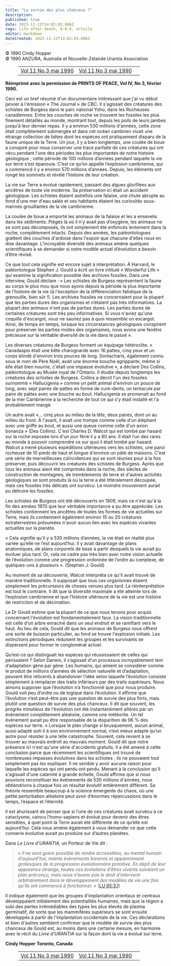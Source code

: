 ```yaml
---
title: "La survie des plus chanceux ?"
description: 
published: true
date: 2023-11-12T14:02:03.086Z
tags: Life after death, 6-0-6, article
editor: markdown
dateCreated: 2023-11-12T14:02:03.086Z
---
```



<p class="v-card v-sheet theme--light grey lighten-3 px-2 py-1">© 1990 Cindy Hopper<br>© 1990 ANZURA, Australie et Nouvelle-Zélande Urantia Association</p>
<figure class="table chapter-navigator">
  <table>
    <tbody>
      <tr>
        <td>
        <a href="/fr/article/606/Vol11_3">
          <span class="mdi mdi-arrow-left-drop-circle"></span><span class="pl-2">Vol 11 No 3 mai 1990</span>
        </a>
        </td>
        <td>
        <a href="/fr/index/articles_606#vol-11-no-3-mai-1990">
          <span class="mdi mdi-book-open-variant"></span><span class="pl-2">Vol 11 No 3 mai 1990</span>
        </a>
        </td>
        <td>
        </td>
      </tr>
    </tbody>
  </table>
</figure>



**Réimprimé avec la permission de PRINTS OF PEACE, Vol IV, No 3, février 1990.**

Ceci est un bref résumé d'un documentaire intéressant que j'ai vu début janvier à l'émission « The Journal » de CBC. Il s'agissait des créatures des schistes de Burgess dans le parc national Yoho, dans les Rocheuses canadiennes. Entre les couches de roche se trouvent les fossiles les plus finement détaillés au monde, montrant tout, depuis les poils de leurs jambes jusqu'à leur dernier repas. Il y a environ 530 millions d'années, cette zone était complètement submergée et dans cet océan cambrien vivait une étrange collection de bêtes dont les espèces ont pratiquement disparu de la faune unique de la Terre. Un jour, il y a bien longtemps, une coulée de boue a conspiré pour nous conserver une trace parfaite de ces créatures qui ont vécu pendant l'une des périodes les plus importantes de notre histoire géologique ; cette période de 100 millions d’années pendant laquelle la vie sur terre s’est épanouie. C’est ce qu’on appelle l’explosion cambrienne, qui a commencé il y a environ 570 millions d’années. Depuis, les éléments ont rongé les sommets et révélé l’histoire de leur création.

La vie sur Terre a évolué rapidement, passant des algues glorifiées aux ancêtres de toute vie moderne. Sa préservation ici était un accident géologique. Les schistes étaient autrefois une falaise, une chute abrupte au fond d'une mer d'eau salée et ses habitants étaient les curiosités sous-marines grouillantes de la vie cambrienne.

La coulée de boue a emporté les animaux de la falaise et les a ensevelis dans les sédiments. Piégés là où il n’y avait pas d’oxygène, les animaux ne se sont pas décomposés, ils ont simplement été enfoncés lentement dans la roche, complètement intacts. Depuis des années, les paléontologues grattent des couches d'ardoise dans l'espoir que chacune d'elles nous en dise davantage. L’incroyable diversité des animaux amène quelques scientifiques à se demander si notre modèle actuel d’évolution a besoin d’être révisé.

Ce que tout cela signifie est encore sujet à interprétation. À Harvard, le paléontologue Stephen J. Gould a écrit un livre intitulé « Wonderful Life » qui examine la signification possible des archives fossiles. Dans une interview, Gould déclare : « Les schistes de Burgess représentent la faune au corps le plus mou que nous ayons depuis la période la plus importante de l'histoire de la vie (à l'exception de la différenciation fatidique de la grenouille, bien sûr !). Les archives fossiles ne concernaient pour la plupart que les parties dures des organismes et n’étaient pas très informatives. La plupart des animaux n'ont pas de parties dures. Les parties dures de certaines créatures sont très peu informatives. Si vous n'aviez qu'une coquille d'escargot, vous ne sauriez pas à quoi ressemble un escargot. Ainsi, de temps en temps, lorsque les circonstances géologiques conspirent pour préserver les parties molles des organismes, nous avons une fenêtre précieuse sur la véritable diversité de la vie dans le passé ».

Les diverses créatures de Burgess forment un équipage hétéroclite. « Canadaspis était une bête charognarde avec 16 pattes, cinq yeux et un corps blindé d'environ trois pouces de long. Sontacharis, également connu sous le nom de Père Noël, avait une énorme bouche agrippante, même si elle était bien nourrie, c'était une impasse évolutive », a déclaré Des Collins, paléontologue au Musée royal de l'Ontario. Il étudie depuis longtemps les créatures des schistes de Burgess. Collins a décrit l'un des fossiles surnommé « Hallucigenia » comme un petit animal d'environ un pouce de long, avec sept paires de pattes en forme de cure-dents, un tentacule par paire de pattes avec une bouche au bout. Hallucigenia se promenait au fond de la mer Cambrienne à la recherche de tout ce qui s'y était installé et l'a probablement mangé.

Un autre avait «… cinq yeux au milieu de la tête, deux paires, dont un au milieu du front. À l'avant, il avait une trompe comme celle d'un éléphant avec une griffe au bout, et aussi une queue comme celle d'un avion bonanza » (Des Collins). C'est Charles D. Walcot qui est tombé par hasard sur la roche exposée lors d'un jour férié il y a 80 ans. Il était l’un des rares au monde à pouvoir comprendre ce sur quoi il était tombé par hasard. Walcot a mené plusieurs expéditions ultérieures vers les schistes, une paroi rocheuse de 10 pieds de haut et longue d'environ un pâté de maisons. C'est une série de merveilleuses coïncidences qui se sont réunies pour à la fois préserver, puis découvrir les créatures des schistes de Burgess. Après que tous les animaux aient été comprimés dans la roche, des siècles de construction de montagnes, de tremblements de terre et d'autres activités géologiques se sont produits là où la terre a été littéralement découpée, mais ces fossiles très délicats ont survécu. Le moindre mouvement aurait pu détruire les fossiles.

Les schistes de Burgess ont été découverts en 1909, mais ce n'est qu'à la fin des années 1970 que leur véritable importance a pu être appréciée. Les schistes contiennent les ancêtres de toutes les formes de vie actuelles sur Terre, mais ils contiennent également environ 15 ou 20 créatures extraterrestres présumées n'avoir aucun lien avec les espèces vivantes actuelles sur la planète.

« Cela signifie qu’il y a 530 millions d’années, la vie était en réalité plus variée qu’elle ne l’est aujourd’hui. Il y avait davantage de plans anatomiques, de plans corporels de base à partir desquels la vie aurait pu évoluer plus tard. Or, cela ne cadre pas très bien avec notre vision actuelle de l’évolution comme une progression ordonnée de l’ordre au complexe, de quelques-uns à plusieurs ». (Stephen J. Gould)

Au moment de sa découverte, Walcot interpréta ce qu'il avait trouvé de manière traditionnelle. Il supposait que tous ces organismes étaient simplement les précurseurs de choses venues plus tard. La réinterprétation est tout le contraire. Il dit que la diversité maximale a été atteinte lors de l’explosion cambrienne et que l’histoire ultérieure de la vie est une histoire de restriction et de décimation.

Le Dr Gould estime que la plupart de ce que nous tenons pour acquis concernant l'évolution est fondamentalement faux. La vision traditionnelle est celle d’un arbre enraciné dans un seul endroit et se ramifiant vers le haut. Au lieu de cela, Gould dit que les animaux de Burgess nous offrent une sorte de buisson particulier, au fond se trouve l'explosion initiale. Les extinctions périodiques réduisent les groupes et les survivants se dispersent pour former le conglomérat actuel.

Qu’est-ce qui distinguait les espèces qui réussissaient de celles qui périssaient ? Selon Darwin, il s’agissait d’un processus incroyablement lent d’adaptation gène par gène. Les humains, qui aiment se considérer comme le produit de millions d’années de sélection naturelle et d’adaptation, peuvent être réticents à abandonner l’idée selon laquelle l’évolution consiste simplement à remplacer des traits inférieurs par des traits supérieurs. Nous aimons supposer que l’évolution n’a fonctionné que pour nous produire. Gould voit peu d’ordre ou de logique dans l’évolution. Il affirme que l’évolution n’est peut-être pas une question de survie des plus forts, mais plutôt une question de survie des plus chanceux. Il dit que souvent, les progrès minutieux de l'évolution ont été instantanément altérés par un événement complètement aléatoire, comme une météorite. Un tel événement aurait pu être responsable de la disparition de 96 % des espèces sur terre. « Lorsque le plan change si brusquement, aucun animal, aussi adapté soit-il à son environnement normal, n’est mieux adapté qu’un autre pour résister à une telle catastrophe. Souvent, cela revient à se trouver au mauvais endroit au mauvais moment. Gould dit que notre présence ici n'est qu'une série d'accidents gratuits. Il a été amené à cette conclusion parce que récemment les scientifiques ont trouvé de nombreuses impasses évolutives dans les schistes ; ils ne pouvaient tout simplement pas les expliquer. Il ne semble y avoir aucune raison pour laquelle les espèces qui ont perdu ont perdu. Menant à la conclusion qu'il s'agissait d'une calamité à grande échelle, Gould affirme que si nous pouvions reconstituer les événements de 530 millions d'années, nous obtiendrions à chaque fois un résultat évolutif entièrement différent. Sa théorie ressemble beaucoup à la science émergente du chaos, où une petite perturbation aléatoire peut avoir d’énormes répercussions dans le temps, l’espace et l’éternité.

Il est ahurissant de penser que si l’une de ces créatures avait survécu à ce cataclysme, vaincu l’homo-sapiens et évolué pour devenir des êtres sensibles, à quel point la Terre aurait été différente de ce qu’elle est aujourd’hui. Cela vous amène également à vous demander ce que cette connerie évolutive aurait pu produire sur d’autres planètes.

Dans _Le Livre d'URANTIA_, un Porteur de Vie dit :

> « _Il ne sera guère possible de rendre accessibles, au mental humain d’aujourd’hui, maints évènements bizarres et apparemment grotesques de la progression évolutionnaire primitive. En dépit de leur apparence étrange, toutes ces évolutions d’êtres vivants suivaient un plan préconçu, mais nous n’avons pas le droit d’intervenir arbitrairement dans le développement des modèles de vie une fois qu’ils ont commencé à fonctionner._ » (<a id="a63_433"></a>[LU 65:3.1](/fr/The_Urantia_Book/65#p3_1))

Il indique également que les groupes d'implantation orientaux et centraux développaient initialement des potentialités humaines, mais que la région a subi des pertes irrémédiables des types les plus élevés de plasma germinatif, de sorte que les mammifères supérieurs se sont ensuite développés à partir de l'implantation occidentale de la vie. Ces déclarations et bien d'autres semblent confirmer que le modèle de survie des plus chanceux de Gould est, au moins dans une certaine mesure, en harmonie avec le récit du _Livre d'URANTIA_ sur la façon dont la vie a évolué sur terre.

**Cindy Hopper**
**Toronto, Canada**



<figure class="table chapter-navigator">
  <table>
    <tbody>
      <tr>
        <td>
        <a href="/fr/article/606/Vol11_3">
          <span class="mdi mdi-arrow-left-drop-circle"></span><span class="pl-2">Vol 11 No 3 mai 1990</span>
        </a>
        </td>
        <td>
        <a href="/fr/index/articles_606#vol-11-no-3-mai-1990">
          <span class="mdi mdi-book-open-variant"></span><span class="pl-2">Vol 11 No 3 mai 1990</span>
        </a>
        </td>
        <td>
        </td>
      </tr>
    </tbody>
  </table>
</figure>
